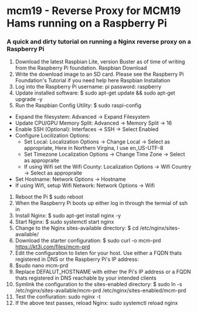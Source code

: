 # mcm19 - Reverse Proxy for MCM19 Hams running on a Raspberry Pi
### A quick and dirty tutorial on running a Nginx reverse proxy on a Raspberry Pi

1. Download the latest Raspbian Lite, version Buster as of time of writing from the Raspberry Pi foundation. Raspbian Download
1. Write the download image to an SD card. Please see the Raspberry Pi Foundation's Tutorial if you need help here Raspbian Installation
1. Log into the Raspberry Pi username: pi password: raspberry
1. Update installed software: $ sudo apt-get update && sudo apt-get upgrade -y
1. Run the Raspbian Config Utility: $ sudo raspi-config
  * Expand the filesystem: Advanced -> Expand Filesystem
  * Update CPU/GPU Memory Split: Advanced -> Memory Split -> 16
  * Enable SSH (Optional): Interfaces -> SSH -> Select Enabled
  * Configure Locilization Options:
    * Set Local: Localization Options -> Change Local -> Select as appropriate, Here in Northern Virgina, I use en_US-UTF-8
    * Set Timezone Localization Options -> Change Time Zone -> Select as appropraite
    * If using Wifi set the Wifi County: Localization Options -> Wifi Country -> Select as appropraite
  * Set Hostname: Network Options -> Hostname
  * If using Wifi, setup Wifi Network: Network Options -> Wifi
1. Reboot the Pi $ sudo reboot
1. When the Raspberry Pi boots up either log in through the termial of ssh in
1. Install Nginx: $ sudo apt-get install nginx -y
1. Start Nginx: $ sudo systemctl start nginx
1. Change to the Nginx sites-available directory: $ cd /etc/nginx/sites-available/
1. Download the starter configuration: $ sudo curl -o mcm-prd https://kt3i.com/files/mcm-prd
1. Edit the configuration to listen for your host. Use either a FQDN thats registered in DNS or the Raspberry Pi's IP address:
1. $sudo nano mcm-prd
1. Replace DEFALUT_HOSTNAME with either the Pi's IP address or a FQDN thats registered in DNS reachable by your intended clients
1. Symlink the configuration to the sites-enabled directory: $ sudo ln -s /etc/nginx/sites-available/mcm-prd /etc/nginx/sites-enabled/mcm-prd
1. Test the confiuration: sudo nginx -t
1. If the above test passes, reload Nginx: sudo systemctl reload nginx
